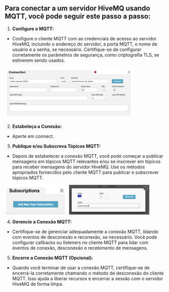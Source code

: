 ## Para conectar a um servidor HiveMQ usando MQTT, você pode seguir este passo a passo:

1. **Configure o MQTT:**

- Configure o cliente MQTT com as credenciais de acesso ao servidor HiveMQ, incluindo o endereço do servidor, a porta MQTT, o nome de usuário e a senha, se necessário. Certifique-se de configurar corretamente os parâmetros de segurança, como criptografia TLS, se estiverem sendo usados.
 <img src="/img/hivemq1.png" alt="Passo 1" style="width:80%">

2. **Estabeleça a Conexão:**
- Aperte em connect.

3. **Publique e/ou Subscreva Tópicos MQTT:**
- Depois de estabelecer a conexão MQTT, você pode começar a publicar mensagens em tópicos MQTT relevantes e/ou se inscrever em tópicos para receber mensagens do servidor HiveMQ. Use os métodos apropriados fornecidos pelo cliente MQTT para publicar e subscrever tópicos MQTT.

<div style="display:flex">
  <img src="/img/hivemq2.png" alt="Passo 2" style="width:40%">
  <img src="/img/hivemq3.png" alt="Passo 3" style="width:50%">
</div>

4. **Gerencie a Conexão MQTT:**

- Certifique-se de gerenciar adequadamente a conexão MQTT, lidando com eventos de desconexão e reconexão, se necessário. Você pode configurar callbacks ou listeners no cliente MQTT para lidar com eventos de conexão, desconexão e recebimento de mensagens.

5. **Encerre a Conexão MQTT (Opcional):**

- Quando você terminar de usar a conexão MQTT, certifique-se de encerrá-la corretamente chamando o método de desconexão do cliente MQTT. Isso ajuda a liberar recursos e encerrar a sessão com o servidor HiveMQ de forma limpa.
